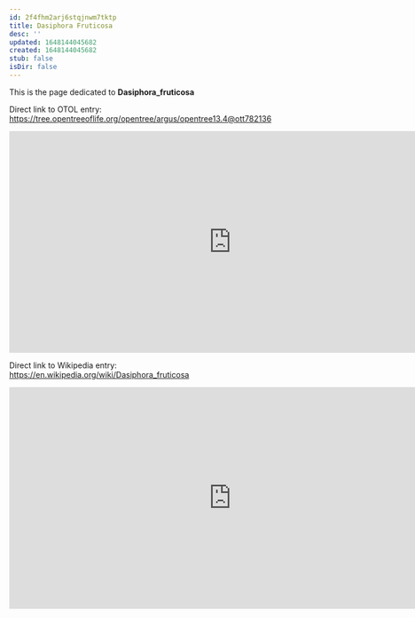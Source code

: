 ```yaml
---
id: 2f4fhm2arj6stqjnwm7tktp
title: Dasiphora Fruticosa
desc: ''
updated: 1648144045682
created: 1648144045682
stub: false
isDir: false
---
```

This is the page dedicated to **Dasiphora_fruticosa**


Direct link to OTOL entry: https://tree.opentreeoflife.org/opentree/argus/opentree13.4@ott782136



<html>
    <body>
    <iframe src="https://tree.opentreeoflife.org/opentree/argus/opentree13.4@ott782136"
    width="800" height="400" frameborder="0" allowfullscreen> </iframe>
    </body>
</html>
    


Direct link to Wikipedia entry: https://en.wikipedia.org/wiki/Dasiphora_fruticosa



<html>
    <body>
    <iframe src="https://en.wikipedia.org/wiki/Dasiphora_fruticosa"
    width="800" height="400" frameborder="0" allowfullscreen> </iframe>
    </body>
</html>
    

